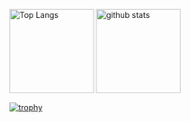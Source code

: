 <p align="left"> 
  <img alt="Top Langs" height="150px" src="https://github-readme-stats.vercel.app/api/top-langs/?username=Kurichi&layout=compact&count_private=true&show_icons=true&theme=onedark" />
  <img alt="github stats" height="150px" src="https://github-readme-stats.vercel.app/api?username=Kurichi&count_private=true&show_icons=true&show_icons=true&theme=onedark" />
</p>

[![trophy](https://github-profile-trophy.vercel.app/?username=Kurichi&theme=onedark&column=7
)](https://github.com/ryo-ma/github-profile-trophy)
